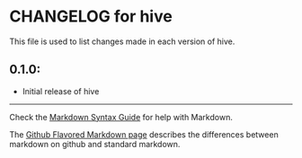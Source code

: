 # CHANGELOG for hive

This file is used to list changes made in each version of hive.

## 0.1.0:

* Initial release of hive

- - -
Check the [Markdown Syntax Guide](http://daringfireball.net/projects/markdown/syntax) for help with Markdown.

The [Github Flavored Markdown page](http://github.github.com/github-flavored-markdown/) describes the differences between markdown on github and standard markdown.
